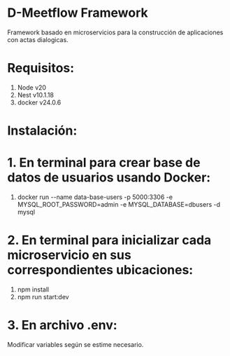# D-Meetflow Framework
Framework basado en microservicios para la construcción de aplicaciones con actas dialogicas.

# Requisitos:
1. Node v20
2. Nest v10.1.18
3. docker v24.0.6

# Instalación:

# 1. En terminal para crear base de datos de usuarios usando Docker:
1. docker run --name data-base-users -p 5000:3306 -e MYSQL_ROOT_PASSWORD=admin -e MYSQL_DATABASE=dbusers -d mysql 

# 2. En terminal para inicializar cada microservicio en sus correspondientes ubicaciones:
1. npm install
2. npm run start:dev

# 3. En archivo .env:
Modificar variables según se estime necesario.
